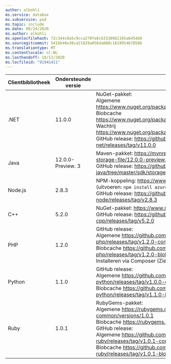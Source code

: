 ```yaml
---
author: alkohli
ms.service: databox
ms.subservice: pod
ms.topic: include
ms.date: 09/24/2020
ms.author: alkohli
ms.openlocfilehash: 72c344c0a5c9cca278fe8c633309b1195a0454b0
ms.sourcegitcommit: 541bb46e38ce21829a056da880c1619954678586
ms.translationtype: MT
ms.contentlocale: nl-NL
ms.lasthandoff: 10/11/2020
ms.locfileid: "91941411"
---
```

Clientbibliotheek     |Ondersteunde versie     | Koppeling   |     Eindpunt specificatie      |
|--------------------|--------------------------------------------|--------|---------------------------------|
|    .NET                |     11.0.0                                           |    NuGet-pakket:  <br>Algemene   https://www.nuget.org/packages/Microsoft.Azure.Storage.Common/11.0.0    <br> Blobcache   https://www.nuget.org/packages/Microsoft.Azure.Storage.Blob/11.0.0 <br>Wachtrij   https://www.nuget.org/packages/Microsoft.Azure.Storage.Queue/11.0.0 <br>GitHub release:   https://github.com/Azure/azure-storage-net/releases/tag/v11.0.0                          |    app.config-bestand                 |
|    Java                |    12.0.0-Preview. 3                                           |   Maven-pakket:   https://mvnrepository.com/artifact/com.azure/azure-storage-file/12.0.0-preview.3   <br>GitHub release:   https://github.com/Azure/azure-sdk-for-java/tree/master/sdk/storage                                                                                                                                                                              |    Verbindingsteken reeks instellen         |
|    Node.js             |    2.8.3                                           |    NPM-koppeling:   https://www.npmjs.com/package/azure-storage   (uitvoeren: `npm install azure-storage@2.7.0` )   <br>GitHub release:   https://github.com/Azure/azure-storage-node/releases/tag/v2.8.3                                                                                                                                                                        |    Declaratie van service-exemplaar    |
|    C++                 |    5.2.0                                           |    NuGet-pakket:   https://www.nuget.org/packages/wastorage.v140/5.2.0   <br>GitHub release:   https://github.com/Azure/azure-storage-cpp/releases/tag/v5.2.0                                                                                                                                                                                                     |    Verbindingsteken reeks instellen         |
|    PHP                 |    1.2.0                                           |    GitHub release:<br>Algemene https://github.com/Azure/azure-storage-php/releases/tag/v1.2.0-common   <br>Blobcache https://github.com/Azure/azure-storage-php/releases/tag/v1.2.0-blob      <br>Installeren via Composer (Zie de details hieronder voor meer informatie).                                                                                                             |    Verbindingsteken reeks instellen         |
|    Python              |    1.1.0                                           |    GitHub release:<br>Algemene   https://github.com/Azure/azure-storage-python/releases/tag/v1.0.0-common <br>Blobcache   https://github.com/Azure/azure-storage-python/releases/tag/v1.1.0-blob                                                                                                                                                                          |    Declaratie van service-exemplaar    |
|    Ruby                |    1.0.1                                           |    RubyGems-pakket:<br>Algemene   https://rubygems.org/gems/azure-storage-common/versions/1.0.1   <br>Blobcache https://rubygems.org/gems/azure-storage-blob/versions/1.0.1         <br>GitHub release:<br>Algemene https://github.com/Azure/azure-storage-ruby/releases/tag/v1.0.1-common   <br>Blobcache https://github.com/Azure/azure-storage-ruby/releases/tag/v1.0.1-blob          |    Verbindingsteken reeks instellen         |

